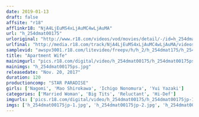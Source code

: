 ```yaml
---
date: 2019-01-13
draft: false
affsite: "r18"
afflinkr18: "NjA4LjEuMS4xLjAuMC4wLjAuMA"
url: "h_254dmat00175"
urloriginal: "http://www.r18.com/videos/vod/movies/detail/-/id=h_254dmat00175"
urlfinal: "http://media.r18.com/track/NjA4LjEuMS4xLjAuMC4wLjAuMA/videos/vod/movies/detail/-/id=h_254dmat00175"
samplevid: "awspv3001.r18.com/litevideo/freepv/h/h_2/h_254dmat175/h_254dmat175_dmb_w.mp4"
title: "Apartment Wife"
mainimgurl: "pics.r18.com/digital/video/h_254dmat00175/h_254dmat00175ps.jpg"
mainimgs: "h_254dmat00175ps.jpg"
releasedate: "Nov. 20, 2017"
duration: 120
productioncomp: "STAR PARADISE"
girls: ['Nagomi', 'Mao Shirokawa', 'Ichigo Nonomura', 'Yui Yazaki']
categories: ['Married Woman', 'Big Tits', 'Reluctant', 'Hi-Def']
imgurls: ['pics.r18.com/digital/video/h_254dmat00175/h_254dmat00175jp-1.jpg', 'pics.r18.com/digital/video/h_254dmat00175/h_254dmat00175jp-2.jpg', 'pics.r18.com/digital/video/h_254dmat00175/h_254dmat00175jp-3.jpg', 'pics.r18.com/digital/video/h_254dmat00175/h_254dmat00175jp-4.jpg', 'pics.r18.com/digital/video/h_254dmat00175/h_254dmat00175jp-5.jpg', 'pics.r18.com/digital/video/h_254dmat00175/h_254dmat00175jp-6.jpg', 'pics.r18.com/digital/video/h_254dmat00175/h_254dmat00175jp-7.jpg', 'pics.r18.com/digital/video/h_254dmat00175/h_254dmat00175jp-8.jpg', 'pics.r18.com/digital/video/h_254dmat00175/h_254dmat00175jp-9.jpg', 'pics.r18.com/digital/video/h_254dmat00175/h_254dmat00175jp-10.jpg', 'pics.r18.com/digital/video/h_254dmat00175/h_254dmat00175jp-11.jpg', 'pics.r18.com/digital/video/h_254dmat00175/h_254dmat00175jp-12.jpg', 'pics.r18.com/digital/video/h_254dmat00175/h_254dmat00175jp-13.jpg', 'pics.r18.com/digital/video/h_254dmat00175/h_254dmat00175jp-14.jpg', 'pics.r18.com/digital/video/h_254dmat00175/h_254dmat00175jp-15.jpg', 'pics.r18.com/digital/video/h_254dmat00175/h_254dmat00175jp-16.jpg', 'pics.r18.com/digital/video/h_254dmat00175/h_254dmat00175jp-17.jpg', 'pics.r18.com/digital/video/h_254dmat00175/h_254dmat00175jp-18.jpg', 'pics.r18.com/digital/video/h_254dmat00175/h_254dmat00175jp-19.jpg', 'pics.r18.com/digital/video/h_254dmat00175/h_254dmat00175jp-20.jpg']
imgs: ['h_254dmat00175jp-1.jpg', 'h_254dmat00175jp-2.jpg', 'h_254dmat00175jp-3.jpg', 'h_254dmat00175jp-4.jpg', 'h_254dmat00175jp-5.jpg', 'h_254dmat00175jp-6.jpg', 'h_254dmat00175jp-7.jpg', 'h_254dmat00175jp-8.jpg', 'h_254dmat00175jp-9.jpg', 'h_254dmat00175jp-10.jpg', 'h_254dmat00175jp-11.jpg', 'h_254dmat00175jp-12.jpg', 'h_254dmat00175jp-13.jpg', 'h_254dmat00175jp-14.jpg', 'h_254dmat00175jp-15.jpg', 'h_254dmat00175jp-16.jpg', 'h_254dmat00175jp-17.jpg', 'h_254dmat00175jp-18.jpg', 'h_254dmat00175jp-19.jpg', 'h_254dmat00175jp-20.jpg']
---
```

